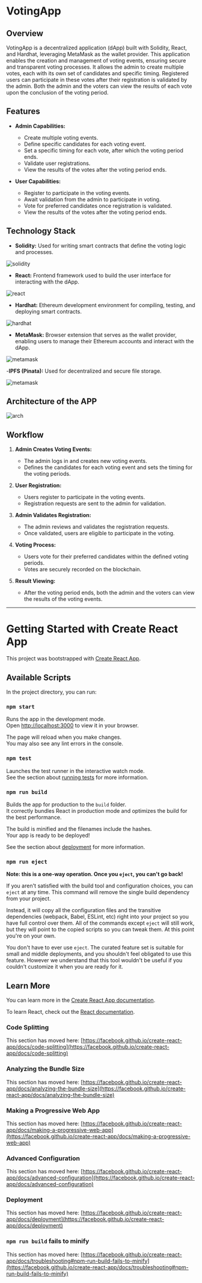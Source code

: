 
# VotingApp

## Overview

VotingApp is a decentralized application (dApp) built with Solidity, React, and Hardhat, leveraging MetaMask as the wallet provider. This application enables the creation and management of voting events, ensuring secure and transparent voting processes. It allows the admin to create multiple votes, each with its own set of candidates and specific timing. Registered users can participate in these votes after their registration is validated by the admin. Both the admin and the voters can view the results of each vote upon the conclusion of the voting period.

## Features

- **Admin Capabilities:**
  - Create multiple voting events.
  - Define specific candidates for each voting event.
  - Set a specific timing for each vote, after which the voting period ends.
  - Validate user registrations.
  - View the results of the votes after the voting period ends.

- **User Capabilities:**
  - Register to participate in the voting events.
  - Await validation from the admin to participate in voting.
  - Vote for preferred candidates once registration is validated.
  - View the results of the votes after the voting period ends.

## Technology Stack

- **Solidity:** Used for writing smart contracts that define the voting logic and processes.

![solidity](/screenshots/solidity.png)

- **React:** Frontend framework used to build the user interface for interacting with the dApp.

![react](/screenshots/react.png)

- **Hardhat:** Ethereum development environment for compiling, testing, and deploying smart contracts.

![hardhat](/screenshots/hardhat.png)

- **MetaMask:** Browser extension that serves as the wallet provider, enabling users to manage their Ethereum accounts and interact with the dApp.

![metamask](/screenshots/metamask.png)

-**IPFS (Pinata):** Used for decentralized and secure file storage.

![metamask](/screenshots/ipfs.png)

## Architecture of the APP
![arch](/screenshots/arch.png)

## Workflow

1. **Admin Creates Voting Events:**
   - The admin logs in and creates new voting events.
   - Defines the candidates for each voting event and sets the timing for the voting periods.

2. **User Registration:**
   - Users register to participate in the voting events.
   - Registration requests are sent to the admin for validation.

3. **Admin Validates Registration:**
   - The admin reviews and validates the registration requests.
   - Once validated, users are eligible to participate in the voting.

4. **Voting Process:**
   - Users vote for their preferred candidates within the defined voting periods.
   - Votes are securely recorded on the blockchain.

5. **Result Viewing:**
   - After the voting period ends, both the admin and the voters can view the results of the voting events.



----
# Getting Started with Create React App

This project was bootstrapped with [Create React App](https://github.com/facebook/create-react-app).

## Available Scripts

In the project directory, you can run:

### `npm start`

Runs the app in the development mode.\
Open [http://localhost:3000](http://localhost:3000) to view it in your browser.

The page will reload when you make changes.\
You may also see any lint errors in the console.

### `npm test`

Launches the test runner in the interactive watch mode.\
See the section about [running tests](https://facebook.github.io/create-react-app/docs/running-tests) for more information.

### `npm run build`

Builds the app for production to the `build` folder.\
It correctly bundles React in production mode and optimizes the build for the best performance.

The build is minified and the filenames include the hashes.\
Your app is ready to be deployed!

See the section about [deployment](https://facebook.github.io/create-react-app/docs/deployment) for more information.

### `npm run eject`

**Note: this is a one-way operation. Once you `eject`, you can't go back!**

If you aren't satisfied with the build tool and configuration choices, you can `eject` at any time. This command will remove the single build dependency from your project.

Instead, it will copy all the configuration files and the transitive dependencies (webpack, Babel, ESLint, etc) right into your project so you have full control over them. All of the commands except `eject` will still work, but they will point to the copied scripts so you can tweak them. At this point you're on your own.

You don't have to ever use `eject`. The curated feature set is suitable for small and middle deployments, and you shouldn't feel obligated to use this feature. However we understand that this tool wouldn't be useful if you couldn't customize it when you are ready for it.

## Learn More

You can learn more in the [Create React App documentation](https://facebook.github.io/create-react-app/docs/getting-started).

To learn React, check out the [React documentation](https://reactjs.org/).

### Code Splitting

This section has moved here: [https://facebook.github.io/create-react-app/docs/code-splitting](https://facebook.github.io/create-react-app/docs/code-splitting)

### Analyzing the Bundle Size

This section has moved here: [https://facebook.github.io/create-react-app/docs/analyzing-the-bundle-size](https://facebook.github.io/create-react-app/docs/analyzing-the-bundle-size)

### Making a Progressive Web App

This section has moved here: [https://facebook.github.io/create-react-app/docs/making-a-progressive-web-app](https://facebook.github.io/create-react-app/docs/making-a-progressive-web-app)

### Advanced Configuration

This section has moved here: [https://facebook.github.io/create-react-app/docs/advanced-configuration](https://facebook.github.io/create-react-app/docs/advanced-configuration)

### Deployment

This section has moved here: [https://facebook.github.io/create-react-app/docs/deployment](https://facebook.github.io/create-react-app/docs/deployment)

### `npm run build` fails to minify

This section has moved here: [https://facebook.github.io/create-react-app/docs/troubleshooting#npm-run-build-fails-to-minify](https://facebook.github.io/create-react-app/docs/troubleshooting#npm-run-build-fails-to-minify)
